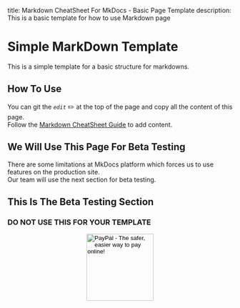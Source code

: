 title: Markdown CheatSheet For MkDocs - Basic Page Template
description: This is a basic template for how to use Markdown page
<!-- Meta Data for search engines - NOT Visible -->

# Simple MarkDown Template

This is a simple template for a basic structure for markdowns.

## How To Use

You can git the _`edit`_ :pencil2: at the top of the page and copy all the content of this page.  
Follow the [Markdown CheatSheet Guide](/markdownCheatSheet/welcome "Markdown CheatSheet Guide") to add content.

## We Will Use This Page For Beta Testing

There are some limitations at MkDocs platform which forces us to use features on the production site.  
Our team will use the next section for beta testing.

## This Is The Beta Testing Section

### DO NOT USE THIS FOR YOUR TEMPLATE

<!-- Donation Button -->
<form action="https://www.paypal.com/cgi-bin/webscr" method="post" target="_top" align="center"><input type="hidden" name="cmd" value="_s-xclick"><input type="hidden" name="hosted_button_id" value="Q94AU5RUD4X6A"><input type="image" src="https://raw.githubusercontent.com/fire1ce/3os.org/gh-pages/assets/images/beerDonation.png" width="150px" border="0" name="submit" alt="PayPal - The safer, easier way to pay online!"></form>
<!-- Donation Button -->
